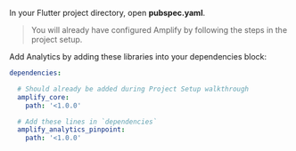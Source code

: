 In your Flutter project directory, open **pubspec.yaml**.  

> You will already have configured Amplify by following the steps in the project setup. 

Add Analytics by adding these libraries into your dependencies block: 

```yaml 
dependencies:

  # Should already be added during Project Setup walkthrough 
  amplify_core:
    path: '<1.0.0'

  # Add these lines in `dependencies` 
  amplify_analytics_pinpoint:
    path: '<1.0.0'
```